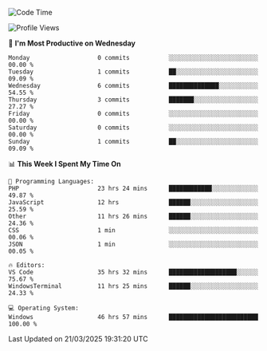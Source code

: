 <!--START_SECTION:waka-->
![Code Time](http://img.shields.io/badge/Code%20Time-4%2C401%20hrs%2053%20mins-blue)

![Profile Views](http://img.shields.io/badge/Profile%20Views-0-blue)

📅 **I'm Most Productive on Wednesday** 

```text
Monday                   0 commits           ░░░░░░░░░░░░░░░░░░░░░░░░░   00.00 % 
Tuesday                  1 commits           ██░░░░░░░░░░░░░░░░░░░░░░░   09.09 % 
Wednesday                6 commits           ██████████████░░░░░░░░░░░   54.55 % 
Thursday                 3 commits           ███████░░░░░░░░░░░░░░░░░░   27.27 % 
Friday                   0 commits           ░░░░░░░░░░░░░░░░░░░░░░░░░   00.00 % 
Saturday                 0 commits           ░░░░░░░░░░░░░░░░░░░░░░░░░   00.00 % 
Sunday                   1 commits           ██░░░░░░░░░░░░░░░░░░░░░░░   09.09 % 
```


📊 **This Week I Spent My Time On** 

```text
💬 Programming Languages: 
PHP                      23 hrs 24 mins      ████████████░░░░░░░░░░░░░   49.87 % 
JavaScript               12 hrs              ██████░░░░░░░░░░░░░░░░░░░   25.59 % 
Other                    11 hrs 26 mins      ██████░░░░░░░░░░░░░░░░░░░   24.36 % 
CSS                      1 min               ░░░░░░░░░░░░░░░░░░░░░░░░░   00.06 % 
JSON                     1 min               ░░░░░░░░░░░░░░░░░░░░░░░░░   00.05 % 

🔥 Editors: 
VS Code                  35 hrs 32 mins      ███████████████████░░░░░░   75.67 % 
WindowsTerminal          11 hrs 25 mins      ██████░░░░░░░░░░░░░░░░░░░   24.33 % 

💻 Operating System: 
Windows                  46 hrs 57 mins      █████████████████████████   100.00 % 
```


 Last Updated on 21/03/2025 19:31:20 UTC
<!--END_SECTION:waka-->
